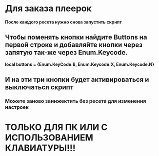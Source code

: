 # Для заказа плеерок
<b> После каждого ресета нужно снова запустить скрипт
## Чтобы поменять кнопки найдите Buttons на первой строке и добавляйте кнопки через запятую так-же через Enum.Keycode.
local buttons = {Enum.KeyCode.B, Enum.Keycode.X, Enum.Keycode.N}
## И на эти три кнопки будет активироваться и выключаться скрипт
### Можете заново заинжектить без ресета для изменения настроек
# ТОЛЬКО ДЛЯ ПК ИЛИ С ИСПОЛЬЗОВАНИЕМ КЛАВИАТУРЫ!!!
